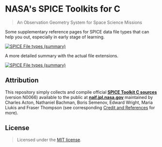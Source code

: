 # NASA's SPICE Toolkits for C
> An Observation Geometry System for Space Science Missions


Some supplementary reference pages for SPICE data file types that can help you out, especially in early stage of learning.

[![SPICE File types (summary)](https://github.com/eppz/SPICE/blob/master/Documents~/SPICE%20file%20types%20reference%20(summary).png)](https://github.com/eppz/SPICE/blob/master/Documents~/SPICE%20file%20types%20(summary).pdf)

A more detailed summary with the actual file extensions.

[![SPICE File types (summary)](https://github.com/eppz/SPICE/blob/master/Documents~/SPICE%20file%20types%20reference%20(detailed).png)](https://github.com/eppz/SPICE/blob/master/Documents~/SPICE%20file%20types%20(detailed).pdf)


## Attribution

This repository simply collects and compile official [**SPICE Toolkit C sources**](https://naif.jpl.nasa.gov/naif/toolkit_C.html) (version N0066) available to the public at [**naif.jpl.nasa.gov**](https://naif.jpl.nasa.gov) maintained by Charles Acton, Nathaniel Bachman, Boris Semenov, Edward Wright, Maria Liukis and Fraser Thompson (see corresponding [Credit and References](https://naif.jpl.nasa.gov/naif/credit.html) for more).


## License

> Licensed under the [MIT license](http://en.wikipedia.org/wiki/MIT_License).
